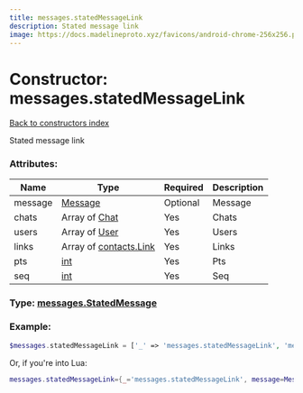 ```yaml
---
title: messages.statedMessageLink
description: Stated message link
image: https://docs.madelineproto.xyz/favicons/android-chrome-256x256.png
---
```

# Constructor: messages.statedMessageLink  
[Back to constructors index](index.md)



Stated message link

### Attributes:

| Name     |    Type       | Required | Description |
|----------|---------------|----------|-------------|
|message|[Message](../types/Message.md) | Optional|Message|
|chats|Array of [Chat](../types/Chat.md) | Yes|Chats|
|users|Array of [User](../types/User.md) | Yes|Users|
|links|Array of [contacts.Link](../constructors/contacts.Link.md) | Yes|Links|
|pts|[int](../types/int.md) | Yes|Pts|
|seq|[int](../types/int.md) | Yes|Seq|



### Type: [messages.StatedMessage](../types/messages.StatedMessage.md)


### Example:

```php
$messages.statedMessageLink = ['_' => 'messages.statedMessageLink', 'message' => Message, 'chats' => [Chat, Chat], 'users' => [User, User], 'links' => [contacts.Link, contacts.Link], 'pts' => int, 'seq' => int];
```  


Or, if you're into Lua:

```lua
messages.statedMessageLink={_='messages.statedMessageLink', message=Message, chats={Chat}, users={User}, links={contacts.Link}, pts=int, seq=int}

```


